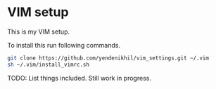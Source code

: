 # VIM setup

This is my VIM setup.

To install this run following commands.
```sh
git clone https://github.com/yendenikhil/vim_settings.git ~/.vim
sh ~/.vim/install_vimrc.sh
```

TODO: List things included. Still work in progress.
